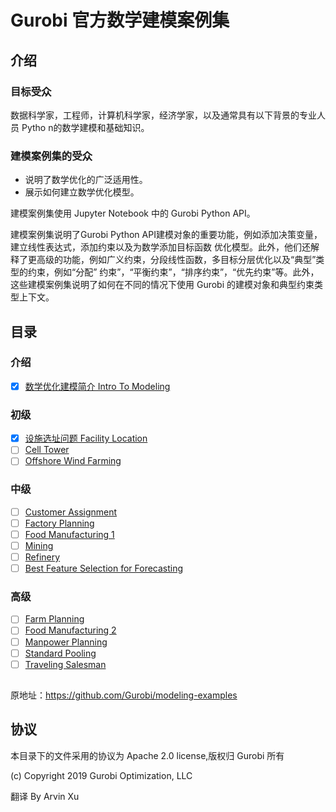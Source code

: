 # Gurobi 官方数学建模案例集

## 介绍

### 目标受众

数据科学家，工程师，计算机科学家，经济学家，以及通常具有以下背景的专业人员 Pytho n的数学建模和基础知识。

### 建模案例集的受众

- 说明了数学优化的广泛适用性。
- 展示如何建立数学优化模型。

建模案例集使用 Jupyter Notebook 中的 Gurobi Python API。

建模案例集说明了Gurobi Python API建模对象的重要功能，例如添加决策变量，建立线性表达式，添加约束以及为数学添加目标函数
优化模型。此外，他们还解释了更高级的功能，例如广义约束，分段线性函数，多目标分层优化以及“典型”类型的约束，例如“分配” 约束”，“平衡约束”，“排序约束”，“优先约束”等。此外，这些建模案例集说明了如何在不同的情况下使用 Gurobi
的建模对象和典型约束类型上下文。

## 目录

### 介绍

- [x] [数学优化建模简介 Intro To Modeling](./documents/IntroToModeling)

### 初级

- [x] [设施选址问题 Facility Location](./documents/Beginner/FacilityLocation)
- [ ] [Cell Tower](https://github.com/Gurobi/modeling-examples/tree/master/cell_tower_coverage)
- [ ] [Offshore Wind Farming](https://github.com/Gurobi/modeling-examples/tree/master/offshore_wind_farming)

### 中级

- [ ] [Customer Assignment](https://github.com/Gurobi/modeling-examples/tree/master/customer_assignment)
- [ ] [Factory Planning](https://github.com/Gurobi/modeling-examples/tree/master/factory_planning_1_)
- [ ] [Food Manufacturing 1](https://github.com/Gurobi/modeling-examples/tree/master/food_manufacturing_1)
- [ ] [Mining](https://github.com/Gurobi/modeling-examples/tree/master/mining)
- [ ] [Refinery](https://github.com/Gurobi/modeling-examples/tree/master/refinery)
- [ ] [Best Feature Selection for Forecasting](https://github.com/Gurobi/modeling-examples/tree/master/linear_regression)

### 高级

- [ ] [Farm Planning](https://github.com/Gurobi/modeling-examples/tree/master/farm_planning)
- [ ] [Food Manufacturing 2](https://github.com/Gurobi/modeling-examples/tree/master/food_manufacturing_1)
- [ ] [Manpower Planning](https://github.com/Gurobi/modeling-examples/tree/master/manpower_planning)
- [ ] [Standard Pooling](https://github.com/Gurobi/modeling-examples/tree/master/pooling)
- [ ] [Traveling Salesman](https://github.com/Gurobi/modeling-examples/tree/master/traveling_salesman)

## 

原地址：https://github.com/Gurobi/modeling-examples

## 协议

本目录下的文件采用的协议为 Apache 2.0 license,版权归 Gurobi 所有

(c) Copyright 2019 Gurobi Optimization, LLC

翻译 By Arvin Xu